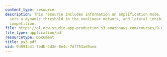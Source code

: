 ```yaml
---
content_type: resource
description: This resource includes information on amplification mode, global inhibition
  sets a dynamic threshold in the nonlinear network, and lateral inhibition mediates
  competition.
file: https://ol-ocw-studio-app-production.s3.amazonaws.com/courses/9-641j-introduction-to-neural-networks-spring-2005/9d891a417edb4d3e0e4c7df753ad9aea_ps3.pdf
file_type: application/pdf
resourcetype: Document
title: ps3.pdf
uid: 9d891a41-7edb-4d3e-0e4c-7df753ad9aea
---
```

